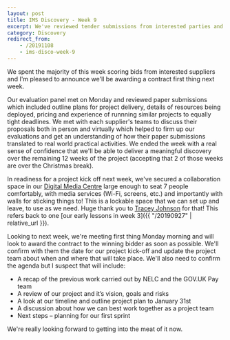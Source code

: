 ```yaml
---
layout: post
title: IMS Discovery - Week 9
excerpt: We've reviewed tender submissions from interested parties and selected a preferred bidder for our delivery support.
category: Discovery
redirect_from:
    - /20191108
    - ims-disco-week-9
---
```

We spent the majority of this week scoring bids from interested suppliers and I'm pleased to announce we'll be awarding a contract first thing next week.

Our evaluation panel met on Monday and reviewed paper submissions which included outline plans for project delivery, details of resources being deployed, pricing and experience of runnning similar projects to equally tight deadlines. We met with each supplier's teams to discuss their proposals both in person and virtually which helped to firm up our evaluations and get an understanding of how their paper submissions translated to real world practical activities. We ended the week with a real sense of confidence that we'll be able to deliver a meaningful discovery over the remaining 12 weeks of the project (accepting that 2 of those weeks are over the Christmas break).

In readiness for a project kick off next week, we've secured a collaboration space in our [Digital Media Centre](https://www.barnsleydmc.co.uk) large enough to seat 7 people comfortably, with media services (Wi-Fi, screens, etc.) and importantly with walls for sticking things to! This is a lockable space that we can set up and leave, to use as we need. Huge thank you to [Tracey Johnson](https://twitter.com/Cr8tveBarnsley) for that! This refers back to one [our early lessons in week 3]({{ "/20190927" | relative_url }}).

Looking to next week, we're meeting first thing Monday morning and will look to award the contract to the winning bidder as soon as possible. We'll confirm with them the date for our project kick-off and update the project team about when and where that will take place. We'll also need to confirm the agenda but I suspect that will include:

*   A recap of the previous work carried out by NELC and the GOV.UK Pay team
*   A review of our project and it’s vision, goals and risks
*   A look at our timeline and outline project plan to January 31st
*   A discussion about how we can best work together as a project team
*   Next steps – planning for our first sprint

We're really looking forward to getting into the meat of it now.